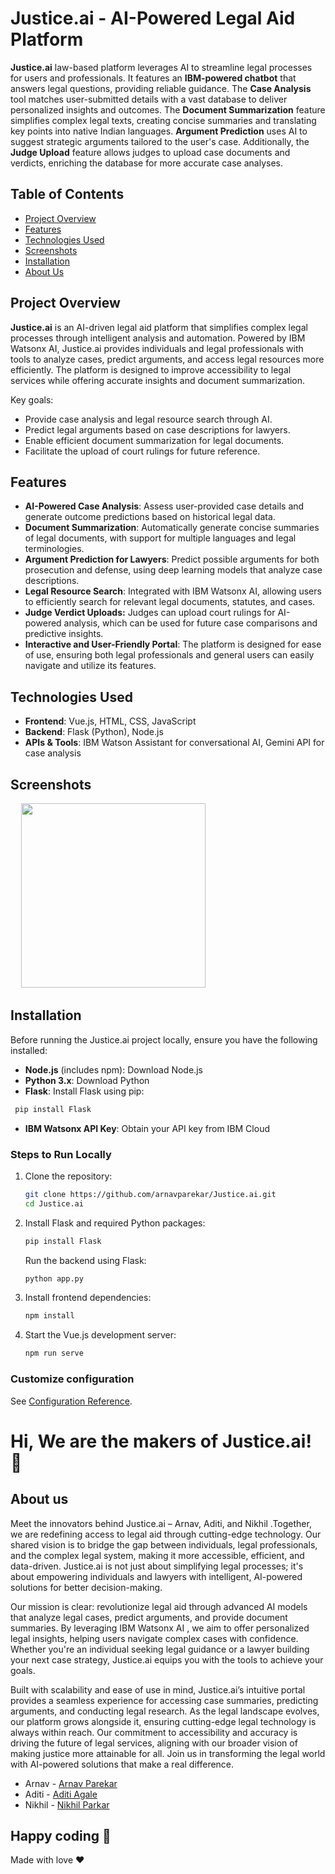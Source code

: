 # Justice.ai - AI-Powered Legal Aid Platform
**Justice.ai** law-based platform leverages AI to streamline legal processes for users and professionals. It features an **IBM-powered chatbot** that answers legal questions, providing reliable guidance. The **Case Analysis** tool matches user-submitted details with a vast database to deliver personalized insights and outcomes. The **Document Summarization** feature simplifies complex legal texts, creating concise summaries and translating key points into native Indian languages. **Argument Prediction** uses AI to suggest strategic arguments tailored to the user's case. Additionally, the **Judge Upload** feature allows judges to upload case documents and verdicts, enriching the database for more accurate case analyses.

## Table of Contents
- [Project Overview](#project-overview)
- [Features](#features)
- [Technologies Used](#technologies-used)
- [Screenshots](#screenshots)
- [Installation](#installation)
- [About Us](#about-us)

## Project Overview
**Justice.ai** is an AI-driven legal aid platform that simplifies complex legal processes through intelligent analysis and automation. Powered by IBM Watsonx AI, Justice.ai provides individuals and legal professionals with tools to analyze cases, predict arguments, and access legal resources more efficiently. The platform is designed to improve accessibility to legal services while offering accurate insights and document summarization.

Key goals:
- Provide case analysis and legal resource search through AI.
- Predict legal arguments based on case descriptions for lawyers.
- Enable efficient document summarization for legal documents.
- Facilitate the upload of court rulings for future reference.

## Features
- **AI-Powered Case Analysis**: Assess user-provided case details and generate outcome predictions based on historical legal data.
- **Document Summarization**: Automatically generate concise summaries of legal documents, with support for multiple languages and legal terminologies.
- **Argument Prediction for Lawyers**: Predict possible arguments for both prosecution and defense, using deep learning models that analyze case descriptions.
- **Legal Resource Search**: Integrated with IBM Watsonx AI, allowing users to efficiently search for relevant legal documents, statutes, and cases.
- **Judge Verdict Uploads:** Judges can upload court rulings for AI-powered analysis, which can be used for future case comparisons and predictive insights.
- **Interactive and User-Friendly Portal**: The platform is designed for ease of use, ensuring both legal professionals and general users can easily navigate and utilize its features.

## Technologies Used
- **Frontend**: Vue.js, HTML, CSS, JavaScript
- **Backend**: Flask (Python), Node.js
- **APIs & Tools**: IBM Watson Assistant for conversational AI, Gemini API for case analysis

## Screenshots
<pre>
  <img src=""width ="295"> 
</pre>

## Installation
Before running the Justice.ai project locally, ensure you have the following installed:
- **Node.js** (includes npm): Download Node.js
- **Python 3.x**: Download Python
- **Flask**: Install Flask using pip:
 ```bash
  pip install Flask
  ```
- **IBM Watsonx API Key**: Obtain your API key from IBM Cloud

### Steps to Run Locally
1. Clone the repository:
    ```bash
    git clone https://github.com/arnavparekar/Justice.ai.git
    cd Justice.ai  
    ```

2. Install Flask and required Python packages:
    ```bash
    pip install Flask
    ```
    Run the backend using Flask:
    ```bash
    python app.py
    ```

4. Install frontend dependencies:
    ```bash
    npm install 
    ```

5. Start the Vue.js development server:
    ```bash
    npm run serve
    ```

### Customize configuration
See [Configuration Reference](https://cli.vuejs.org/config/).

# Hi, We are the makers of Justice.ai! 👋

## About us

Meet the innovators behind Justice.ai – Arnav, Aditi, and Nikhil .Together, we are redefining access to legal aid through cutting-edge technology. Our shared vision is to bridge the gap between individuals, legal professionals, and the complex legal system, making it more accessible, efficient, and data-driven. Justice.ai is not just about simplifying legal processes; it's about empowering individuals and lawyers with intelligent, AI-powered solutions for better decision-making.

Our mission is clear: revolutionize legal aid through advanced AI models that analyze legal cases, predict arguments, and provide document summaries. By leveraging IBM Watsonx AI , we aim to offer personalized legal insights, helping users navigate complex cases with confidence. Whether you're an individual seeking legal guidance or a lawyer building your next case strategy, Justice.ai equips you with the tools to achieve your goals.

Built with scalability and ease of use in mind, Justice.ai’s intuitive portal provides a seamless experience for accessing case summaries, predicting arguments, and conducting legal research. As the legal landscape evolves, our platform grows alongside it, ensuring cutting-edge legal technology is always within reach. Our commitment to accessibility and accuracy is driving the future of legal services, aligning with our broader vision of making justice more attainable for all. Join us in transforming the legal world with AI-powered solutions that make a real difference.

- Arnav - [Arnav Parekar](https://linkedin.com/in/arnav-parekar-b55786287/)
- Aditi - [Aditi Agale](https://www.linkedin.com/in/aditi-agale-981372289/)
- Nikhil - [Nikhil Parkar](https://www.linkedin.com/in/nikhil-parkar-49b600274/)

## Happy coding 💯

Made with love ❤️
